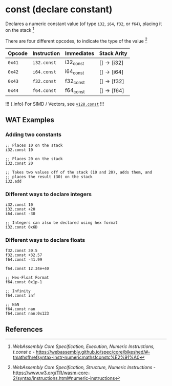 
# const (declare constant)

Declares a numeric constant value (of type `i32`, `i64`, `f32`, or `f64`), placing it on the stack [^§4.4.1.1]

There are four different opcodes, to indicate the type of the value [^§2.4.1]



| Opcode | Instruction | Immediates    | Stack Arity |
|--------|-------------|---------------|-------------|
| `0x41` | `i32.const` | $\mathsf{i32}_\mathsf{const}$ | $[ ] \to [ \mathsf{i32} ]$ |
| `0x42` | `i64.const` | $\mathsf{i64}_\mathsf{const}$ | $[ ] \to [ \mathsf{i64} ]$ |
| `0x43` | `f32.const` | $\mathsf{f32}_\mathsf{const}$ | $[ ] \to [ \mathsf{f32} ]$ |
| `0x44` | `f64.const` | $\mathsf{f64}_\mathsf{const}$ | $[ ] \to [ \mathsf{f64} ]$ |

!!! {.info}
For SIMD / Vectors, see [`v128.const`](../simd/const.md)
!!!



## WAT Examples

### Adding two constants

```wasm
;; Places 10 on the stack
i32.const 10

;; Places 20 on the stack
i32.const 20

;; Takes two values off of the stack (10 and 20), adds them, and
;; places the result (30) on the stack
i32.add
```

### Different ways to declare integers

```wasm
i32.const 10
i32.const +20
i64.const -30

;; Integers can also be declared using hex format
i32.const 0x6D
```

### Different ways to declare floats

```wasm
f32.const 30.5
f32.const +32.57
f64.const -41.99

f64.const 12.34e+40

;; Hex-Float Format
f64.const 0x1p-1

;; Infinity
f64.const inf

;; NaN
f64.const nan
f64.const nan:0x123
```


## References

[^§2.4.1]: _WebAssembly Core Specification, Structure, Numeric Instructions_ - <https://www.w3.org/TR/wasm-core-2/syntax/instructions.html#numeric-instructions>
[^§4.4.1.1]: _WebAssembly Core Specification, Execution, Numeric Instructions, t.const c_ - <https://webassembly.github.io/spec/core/bikeshed/#-tmathsfhrefsyntax-instr-numericmathsfconstc%E2%91%A0>

